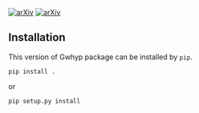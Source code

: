 [![arXiv](https://img.shields.io/badge/arXiv-2002.03285-b31b1b.svg)](https://arxiv.org/abs/2402.03472)
[![arXiv](https://img.shields.io/badge/arXiv-2210.11454-b31b1b.svg)](https://arxiv.org/abs/2305.19318)
## Installation

This version of Gwhyp package can be installed by ``pip``.

```shell
pip install .
```
or 
```shell
pip setup.py install 
```
